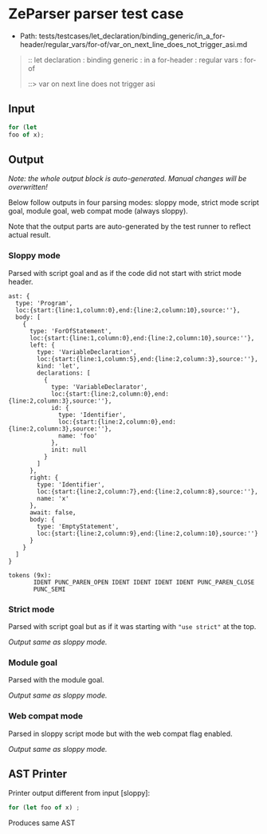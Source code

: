 # ZeParser parser test case

- Path: tests/testcases/let_declaration/binding_generic/in_a_for-header/regular_vars/for-of/var_on_next_line_does_not_trigger_asi.md

> :: let declaration : binding generic : in a for-header : regular vars : for-of
>
> ::> var on next line does not trigger asi

## Input

`````js
for (let
foo of x);
`````

## Output

_Note: the whole output block is auto-generated. Manual changes will be overwritten!_

Below follow outputs in four parsing modes: sloppy mode, strict mode script goal, module goal, web compat mode (always sloppy).

Note that the output parts are auto-generated by the test runner to reflect actual result.

### Sloppy mode

Parsed with script goal and as if the code did not start with strict mode header.

`````
ast: {
  type: 'Program',
  loc:{start:{line:1,column:0},end:{line:2,column:10},source:''},
  body: [
    {
      type: 'ForOfStatement',
      loc:{start:{line:1,column:0},end:{line:2,column:10},source:''},
      left: {
        type: 'VariableDeclaration',
        loc:{start:{line:1,column:5},end:{line:2,column:3},source:''},
        kind: 'let',
        declarations: [
          {
            type: 'VariableDeclarator',
            loc:{start:{line:2,column:0},end:{line:2,column:3},source:''},
            id: {
              type: 'Identifier',
              loc:{start:{line:2,column:0},end:{line:2,column:3},source:''},
              name: 'foo'
            },
            init: null
          }
        ]
      },
      right: {
        type: 'Identifier',
        loc:{start:{line:2,column:7},end:{line:2,column:8},source:''},
        name: 'x'
      },
      await: false,
      body: {
        type: 'EmptyStatement',
        loc:{start:{line:2,column:9},end:{line:2,column:10},source:''}
      }
    }
  ]
}

tokens (9x):
       IDENT PUNC_PAREN_OPEN IDENT IDENT IDENT IDENT PUNC_PAREN_CLOSE
       PUNC_SEMI
`````

### Strict mode

Parsed with script goal but as if it was starting with `"use strict"` at the top.

_Output same as sloppy mode._

### Module goal

Parsed with the module goal.

_Output same as sloppy mode._

### Web compat mode

Parsed in sloppy script mode but with the web compat flag enabled.

_Output same as sloppy mode._

## AST Printer

Printer output different from input [sloppy]:

````js
for (let foo of x) ;
````

Produces same AST
